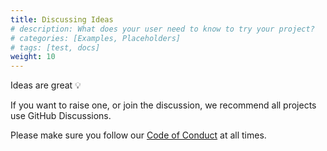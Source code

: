 ```yaml
---
title: Discussing Ideas
# description: What does your user need to know to try your project?
# categories: [Examples, Placeholders]
# tags: [test, docs]
weight: 10
---
```


Ideas are great 💡

If you want to raise one, or join the discussion, we recommend all projects use GitHub Discussions.

Please make sure you follow our [Code of Conduct](https://github.com/sonatype-nexus-community/.github/blob/main/CODE_OF_CONDUCT.md) at all times.
